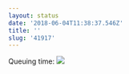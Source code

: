 ```yaml
---
layout: status
date: '2018-06-04T11:38:37.546Z'
title: ''
slug: '41917'
---
```

Queuing time:
![](http://share.hartl.co/jpg_2018-06-04_11-36-45_1.jpg)
